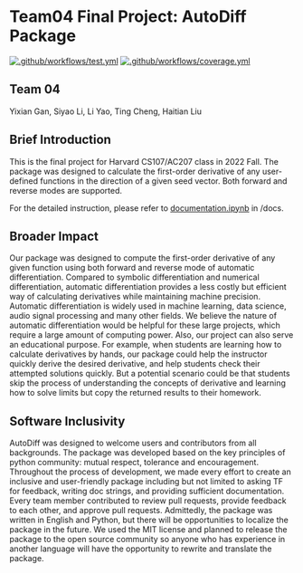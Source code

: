 # Team04 Final Project: AutoDiff Package
 
[![.github/workflows/test.yml](https://github.com/HaitianLiu/AC207-CS107_AutoDiff_final_proj/actions/workflows/test.yml/badge.svg)](https://github.com/HaitianLiu/AC207-CS107_AutoDiff_final_proj/actions/workflows/test.yml)
[![.github/workflows/coverage.yml](https://github.com/HaitianLiu/AC207-CS107_AutoDiff_final_proj/actions/workflows/coverage.yml/badge.svg)](https://github.com/HaitianLiu/AC207-CS107_AutoDiff_final_proj/actions/workflows/coverage.yml)

## Team 04
Yixian Gan, Siyao Li, Li Yao, Ting Cheng, Haitian Liu

## Brief Introduction
This is the final project for Harvard CS107/AC207 class in 2022 Fall. The package was designed to calculate the first-order derivative of any user-defined functions in the direction of a given seed vector. Both forward and reverse modes are supported. 

For the detailed instruction, please refer to [documentation.ipynb](https://github.com/HaitianLiu/AC207-CS107_AutoDiff_final_proj/blob/main/docs/documentation.ipynb) in /docs. 

## Broader Impact 
Our package was designed to compute the first-order derivative of any given function using both forward and reverse mode of automatic differentiation. Compared to symbolic differentiation and numerical differentiation, automatic differentiation provides a less costly but efficient way of calculating derivatives while maintaining machine precision. Automatic differentiation is widely used in machine learning, data science, audio signal processing and many other fields. We believe the nature of automatic differentiation would be helpful for these large projects, which require a large amount of computing power.
Also, our project can also serve an educational purpose. For example, when students are learning how to calculate derivatives by hands, our package could help the instructor quickly derive the desired derivative, and help students check their attempted solutions quickly. But a potential scenario could be that students skip the process of understanding the concepts of derivative and learning how to solve limits but copy the returned results to their homework. 


## Software Inclusivity 

AutoDiff was designed to welcome users and contributors from all backgrounds. The package was developed based on the key principles of python community: mutual respect, tolerance and encouragement. Throughout the process of development, we made every effort to create an inclusive and user-friendly package including but not limited to asking TF for feedback, writing doc strings, and providing sufficient documentation. Every team member contributed to review pull requests, provide feedback to each other, and approve pull requests. Admittedly, the package was written in English and Python, but there will be opportunities to localize the package in the future. We used the MIT license and planned to release the package to the open source community so anyone who has experience in another language will have the opportunity to rewrite and translate the package. 
